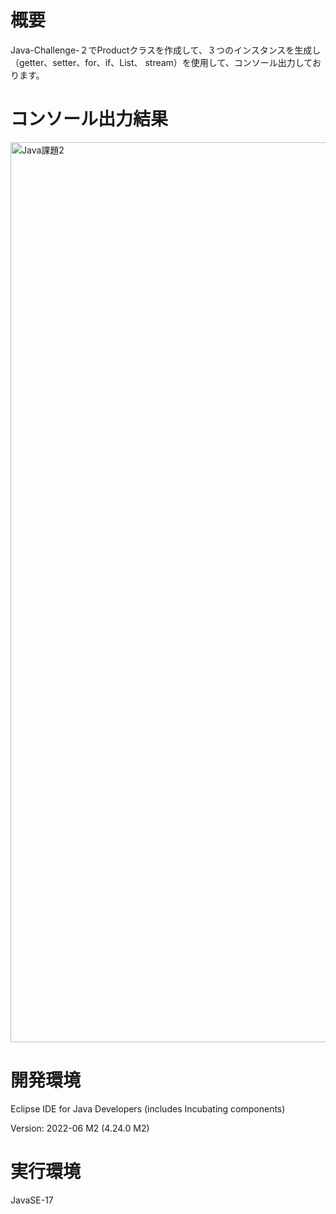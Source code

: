 # 概要
Java-Challenge-２でProductクラスを作成して、３つのインスタンスを生成し（getter、setter、for、if、List、 stream）を使用して、コンソール出力しております。　

# コンソール出力結果

<img width="1440" alt="Java課題2" src="https://user-images.githubusercontent.com/90845405/183047956-3c11ff9d-1b44-4757-8527-98dab2f3fae0.png">

# 開発環境
Eclipse IDE for Java Developers (includes Incubating components)

Version: 2022-06 M2 (4.24.0 M2)

# 実行環境
JavaSE-17



